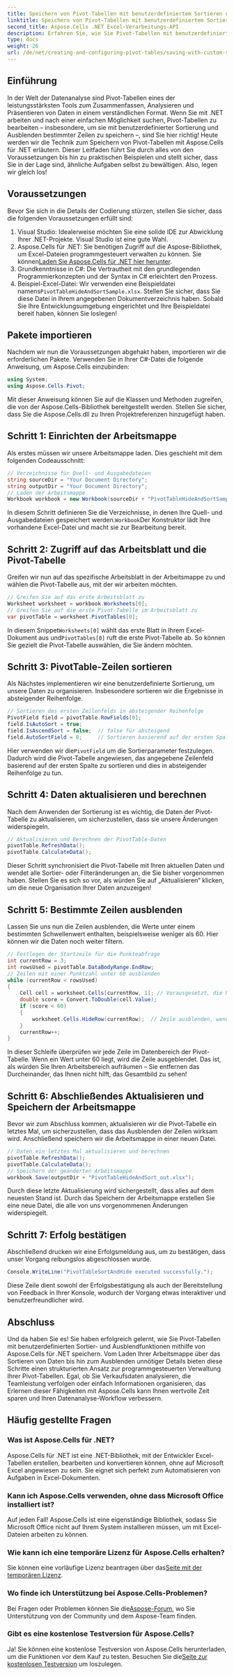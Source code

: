 ```yaml
---
title: Speichern von Pivot-Tabellen mit benutzerdefiniertem Sortieren und Ausblenden in .NET
linktitle: Speichern von Pivot-Tabellen mit benutzerdefiniertem Sortieren und Ausblenden in .NET
second_title: Aspose.Cells .NET Excel-Verarbeitungs-API
description: Erfahren Sie, wie Sie Pivot-Tabellen mit benutzerdefinierter Sortierung und Ausblenden von Zeilen mithilfe von Aspose.Cells für .NET speichern. Schritt-für-Schritt-Anleitung mit praktischen Beispielen.
type: docs
weight: 26
url: /de/net/creating-and-configuring-pivot-tables/saving-with-custom-sort-and-hide/
---
```

## Einführung
In der Welt der Datenanalyse sind Pivot-Tabellen eines der leistungsstärksten Tools zum Zusammenfassen, Analysieren und Präsentieren von Daten in einem verständlichen Format. Wenn Sie mit .NET arbeiten und nach einer einfachen Möglichkeit suchen, Pivot-Tabellen zu bearbeiten – insbesondere, um sie mit benutzerdefinierter Sortierung und Ausblenden bestimmter Zeilen zu speichern –, sind Sie hier richtig! Heute werden wir die Technik zum Speichern von Pivot-Tabellen mit Aspose.Cells für .NET erläutern. Dieser Leitfaden führt Sie durch alles von den Voraussetzungen bis hin zu praktischen Beispielen und stellt sicher, dass Sie in der Lage sind, ähnliche Aufgaben selbst zu bewältigen. Also, legen wir gleich los!
## Voraussetzungen
Bevor Sie sich in die Details der Codierung stürzen, stellen Sie sicher, dass die folgenden Voraussetzungen erfüllt sind:
1. Visual Studio: Idealerweise möchten Sie eine solide IDE zur Abwicklung Ihrer .NET-Projekte. Visual Studio ist eine gute Wahl.
2.  Aspose.Cells für .NET: Sie benötigen Zugriff auf die Aspose-Bibliothek, um Excel-Dateien programmgesteuert verwalten zu können. Sie können[Laden Sie Aspose.Cells für .NET hier herunter](https://releases.aspose.com/cells/net/).
3. Grundkenntnisse in C#: Die Vertrautheit mit den grundlegenden Programmierkonzepten und der Syntax in C# erleichtert den Prozess.
4.  Beispiel-Excel-Datei: Wir verwenden eine Beispieldatei namens`PivotTableHideAndSortSample.xlsx`. Stellen Sie sicher, dass Sie diese Datei in Ihrem angegebenen Dokumentverzeichnis haben.
Sobald Sie Ihre Entwicklungsumgebung eingerichtet und Ihre Beispieldatei bereit haben, können Sie loslegen!
## Pakete importieren
Nachdem wir nun die Voraussetzungen abgehakt haben, importieren wir die erforderlichen Pakete. Verwenden Sie in Ihrer C#-Datei die folgende Anweisung, um Aspose.Cells einzubinden:
```csharp
using System;
using Aspose.Cells.Pivot;
```
Mit dieser Anweisung können Sie auf die Klassen und Methoden zugreifen, die von der Aspose.Cells-Bibliothek bereitgestellt werden. Stellen Sie sicher, dass Sie die Aspose.Cells.dll zu Ihren Projektreferenzen hinzugefügt haben.
## Schritt 1: Einrichten der Arbeitsmappe
Als erstes müssen wir unsere Arbeitsmappe laden. Dies geschieht mit dem folgenden Codeausschnitt:
```csharp
// Verzeichnisse für Quell- und Ausgabedateien
string sourceDir = "Your Document Directory";
string outputDir = "Your Document Directory";
// Laden der Arbeitsmappe
Workbook workbook = new Workbook(sourceDir + "PivotTableHideAndSortSample.xlsx");
```
 In diesem Schritt definieren Sie die Verzeichnisse, in denen Ihre Quell- und Ausgabedateien gespeichert werden.`Workbook`Der Konstruktor lädt Ihre vorhandene Excel-Datei und macht sie zur Bearbeitung bereit.
## Schritt 2: Zugriff auf das Arbeitsblatt und die Pivot-Tabelle
Greifen wir nun auf das spezifische Arbeitsblatt in der Arbeitsmappe zu und wählen die Pivot-Tabelle aus, mit der wir arbeiten möchten.
```csharp
// Greifen Sie auf das erste Arbeitsblatt zu
Worksheet worksheet = workbook.Worksheets[0];
// Greifen Sie auf die erste Pivot-Tabelle im Arbeitsblatt zu
var pivotTable = worksheet.PivotTables[0];
```
 In diesem Snippet`Worksheets[0]` wählt das erste Blatt in Ihrem Excel-Dokument aus und`PivotTables[0]` ruft die erste Pivot-Tabelle ab. So können Sie gezielt die Pivot-Tabelle auswählen, die Sie ändern möchten.
## Schritt 3: PivotTable-Zeilen sortieren
Als Nächstes implementieren wir eine benutzerdefinierte Sortierung, um unsere Daten zu organisieren. Insbesondere sortieren wir die Ergebnisse in absteigender Reihenfolge.
```csharp
// Sortieren des ersten Zeilenfelds in absteigender Reihenfolge
PivotField field = pivotTable.RowFields[0];
field.IsAutoSort = true;
field.IsAscendSort = false;  // false für absteigend
field.AutoSortField = 0;     // Sortieren basierend auf der ersten Spalte
```
 Hier verwenden wir die`PivotField` um die Sortierparameter festzulegen. Dadurch wird die Pivot-Tabelle angewiesen, das angegebene Zeilenfeld basierend auf der ersten Spalte zu sortieren und dies in absteigender Reihenfolge zu tun. 
## Schritt 4: Daten aktualisieren und berechnen
Nach dem Anwenden der Sortierung ist es wichtig, die Daten der Pivot-Tabelle zu aktualisieren, um sicherzustellen, dass sie unsere Änderungen widerspiegeln.
```csharp
// Aktualisieren und Berechnen der PivotTable-Daten
pivotTable.RefreshData();
pivotTable.CalculateData();
```
Dieser Schritt synchronisiert die Pivot-Tabelle mit Ihren aktuellen Daten und wendet alle Sortier- oder Filteränderungen an, die Sie bisher vorgenommen haben. Stellen Sie es sich so vor, als würden Sie auf „Aktualisieren“ klicken, um die neue Organisation Ihrer Daten anzuzeigen!
## Schritt 5: Bestimmte Zeilen ausblenden
Lassen Sie uns nun die Zeilen ausblenden, die Werte unter einem bestimmten Schwellenwert enthalten, beispielsweise weniger als 60. Hier können wir die Daten noch weiter filtern.
```csharp
// Festlegen der Startzeile für die Punkteabfrage
int currentRow = 3;
int rowsUsed = pivotTable.DataBodyRange.EndRow;
// Zeilen mit einer Punktzahl unter 60 ausblenden
while (currentRow < rowsUsed)
{
    Cell cell = worksheet.Cells[currentRow, 1]; // Vorausgesetzt, die Punktzahl steht in der ersten Spalte
    double score = Convert.ToDouble(cell.Value);
    if (score < 60)
    {
        worksheet.Cells.HideRow(currentRow);  // Zeile ausblenden, wenn die Punktzahl unter 60 liegt
    }
    currentRow++;
}
```
In dieser Schleife überprüfen wir jede Zeile im Datenbereich der Pivot-Tabelle. Wenn ein Wert unter 60 liegt, wird die Zeile ausgeblendet. Das ist, als würden Sie Ihren Arbeitsbereich aufräumen – Sie entfernen das Durcheinander, das Ihnen nicht hilft, das Gesamtbild zu sehen!
## Schritt 6: Abschließendes Aktualisieren und Speichern der Arbeitsmappe
Bevor wir zum Abschluss kommen, aktualisieren wir die Pivot-Tabelle ein letztes Mal, um sicherzustellen, dass das Ausblenden der Zeilen wirksam wird. Anschließend speichern wir die Arbeitsmappe in einer neuen Datei.
```csharp
// Daten ein letztes Mal aktualisieren und berechnen
pivotTable.RefreshData();
pivotTable.CalculateData();
// Speichern der geänderten Arbeitsmappe
workbook.Save(outputDir + "PivotTableHideAndSort_out.xlsx");
```
Durch diese letzte Aktualisierung wird sichergestellt, dass alles auf dem neuesten Stand ist. Durch das Speichern der Arbeitsmappe erstellen Sie eine neue Datei, die alle von uns vorgenommenen Änderungen widerspiegelt.
## Schritt 7: Erfolg bestätigen
Abschließend drucken wir eine Erfolgsmeldung aus, um zu bestätigen, dass unser Vorgang reibungslos abgeschlossen wurde.
```csharp
Console.WriteLine("PivotTableSortAndHide executed successfully.");
```
Diese Zeile dient sowohl der Erfolgsbestätigung als auch der Bereitstellung von Feedback in Ihrer Konsole, wodurch der Vorgang etwas interaktiver und benutzerfreundlicher wird.
## Abschluss
Und da haben Sie es! Sie haben erfolgreich gelernt, wie Sie Pivot-Tabellen mit benutzerdefinierten Sortier- und Ausblendfunktionen mithilfe von Aspose.Cells für .NET speichern. Vom Laden Ihrer Arbeitsmappe über das Sortieren von Daten bis hin zum Ausblenden unnötiger Details bieten diese Schritte einen strukturierten Ansatz zur programmgesteuerten Verwaltung Ihrer Pivot-Tabellen. Egal, ob Sie Verkaufsdaten analysieren, die Teamleistung verfolgen oder einfach Informationen organisieren, das Erlernen dieser Fähigkeiten mit Aspose.Cells kann Ihnen wertvolle Zeit sparen und Ihren Datenanalyse-Workflow verbessern.
## Häufig gestellte Fragen
### Was ist Aspose.Cells für .NET?
Aspose.Cells für .NET ist eine .NET-Bibliothek, mit der Entwickler Excel-Tabellen erstellen, bearbeiten und konvertieren können, ohne auf Microsoft Excel angewiesen zu sein. Sie eignet sich perfekt zum Automatisieren von Aufgaben in Excel-Dokumenten.
### Kann ich Aspose.Cells verwenden, ohne dass Microsoft Office installiert ist?
Auf jeden Fall! Aspose.Cells ist eine eigenständige Bibliothek, sodass Sie Microsoft Office nicht auf Ihrem System installieren müssen, um mit Excel-Dateien arbeiten zu können.
### Wie kann ich eine temporäre Lizenz für Aspose.Cells erhalten?
 Sie können eine vorläufige Lizenz beantragen über das[Seite mit der temporären Lizenz](https://purchase.aspose.com/temporary-license/).
### Wo finde ich Unterstützung bei Aspose.Cells-Problemen?
 Bei Fragen oder Problemen können Sie die[Aspose-Forum](https://forum.aspose.com/c/cells/9), wo Sie Unterstützung von der Community und dem Aspose-Team finden.
### Gibt es eine kostenlose Testversion für Aspose.Cells?
 Ja! Sie können eine kostenlose Testversion von Aspose.Cells herunterladen, um die Funktionen vor dem Kauf zu testen. Besuchen Sie die[Seite zur kostenlosen Testversion](https://releases.aspose.com/) um loszulegen.